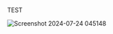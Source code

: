 TEST  

![Screenshot 2024-07-24 045148](https://github.com/user-attachments/assets/a2ea35b8-e93a-479c-9dc3-2be6fa216036)
